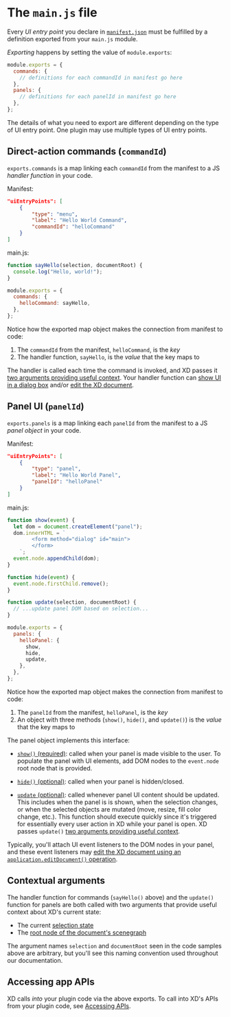 # The `main.js` file

Every _UI entry point_ you declare in [`manifest.json`](/develop/plugin-development/plugin-structure/manifest/) must be fulfilled by a definition exported from your `main.js` module.

_Exporting_ happens by setting the value of `module.exports`:

```js
module.exports = {
  commands: {
    // definitions for each commandId in manifest go here
  },
  panels: {
    // definitions for each panelId in manifest go here
  },
};
```

The details of what you need to export are different depending on the type of UI entry point. One plugin may use multiple types of UI entry points.

<a name="command"></a>

## Direct-action commands (`commandId`)

`exports.commands` is a map linking each `commandId` from the manifest to a JS _handler function_ in your code.

Manifest:

```json
"uiEntryPoints": [
    {
        "type": "menu",
        "label": "Hello World Command",
        "commandId": "helloCommand"
    }
]
```

main.js:

```js
function sayHello(selection, documentRoot) {
  console.log("Hello, world!");
}

module.exports = {
  commands: {
    helloCommand: sayHello,
  },
};
```

Notice how the exported map object makes the connection from manifest to code:

1. The `commandId` from the manifest, `helloCommand`, is the _key_
2. The handler function, `sayHello`, is the _value_ that the key maps to

The handler is called each time the command is invoked, and XD passes it [two arguments providing useful context](#contextual-arguments). Your handler function can [show UI in a dialog box](/develop/reference/ui/dialogs/) and/or [edit the XD document](/develop/plugin-development/xd-concepts/lifecycle/#edit-operations).

<a name="panel"></a>

## Panel UI (`panelId`)

`exports.panels` is a map linking each `panelId` from the manifest to a JS _panel object_ in your code.

Manifest:

```json
"uiEntryPoints": [
    {
        "type": "panel",
        "label": "Hello World Panel",
        "panelId": "helloPanel"
    }
]
```

main.js:

```js
function show(event) {
  let dom = document.createElement("panel");
  dom.innerHTML = `
        <form method="dialog" id="main">
        </form>
    `;
  event.node.appendChild(dom);
}

function hide(event) {
  event.node.firstChild.remove();
}

function update(selection, documentRoot) {
  // ...update panel DOM based on selection...
}

module.exports = {
  panels: {
    helloPanel: {
      show,
      hide,
      update,
    },
  },
};
```

Notice how the exported map object makes the connection from manifest to code:

1. The `panelId` from the manifest, `helloPanel`, is the _key_
2. An object with three methods (`show()`, `hide()`, and `update()`) is the _value_ that the key maps to

The panel object implements this interface:

- [`show()` (required)](/develop/reference/ui/panels/show/): called when your panel is made visible to the user. To populate the panel with UI elements, add DOM nodes to the `event.node` root node that is provided.

- [`hide()` (optional)](/develop/reference/ui/panels/hide/): called when your panel is hidden/closed.

- [`update` (optional)](/develop/reference/ui/panels/update/): called whenever panel UI content should be updated. This includes when the panel is is shown, when the selection changes, or when the selected objects are mutated (move, resize, fill color change, etc.). This function should execute quickly since it's triggered for essentially every user action in XD while your panel is open. XD passes `update()` [two arguments providing useful context](#contextual-arguments).

Typically, you'll attach UI event listeners to the DOM nodes in your panel, and these event listeners may [edit the XD document using an `application.editDocument()` operation](/develop/plugin-development/xd-concepts/lifecycle/#edit-operations).

## Contextual arguments

The handler function for commands (`sayHello()` above) and the `update()` function for panels are both called with two arguments that provide useful context about XD's current state:

- The current [selection state](/develop/reference/selection/)
- The [root node of the document's scenegraph](/develop/reference/scenegraph/#rootnode)

The argument names `selection` and `documentRoot` seen in the code samples above are arbitrary, but you'll see this naming convention used throughout our documentation.

## Accessing app APIs

XD calls _into_ your plugin code via the above exports. To call into XD's APIs from your plugin code, see [Accessing APIs](/develop/plugin-development/xd-concepts/apis/).
